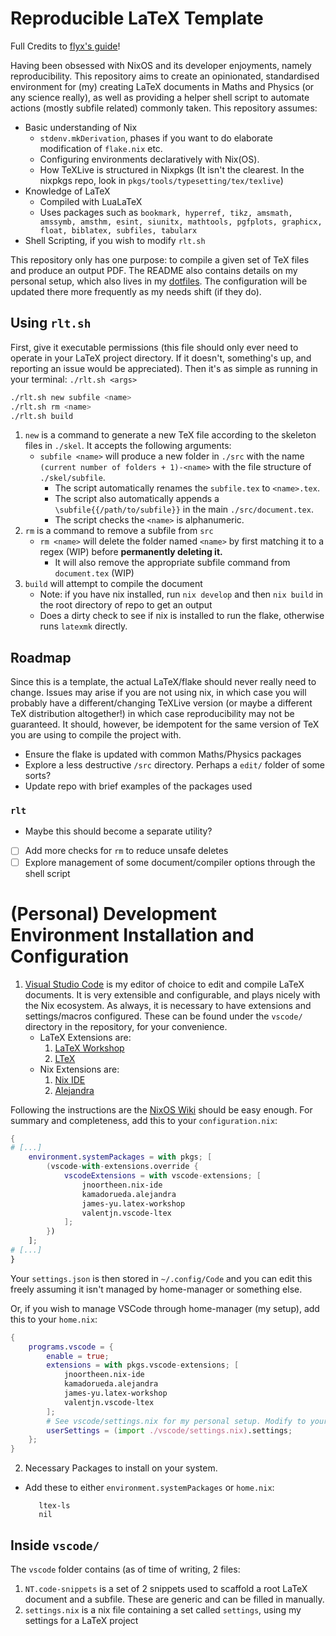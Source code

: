 # Reproducible LaTeX Template

Full Credits to [flyx's guide](https://flyx.org/nix-flakes-latex/)!

Having been obsessed with NixOS and its developer enjoyments, namely reproducibility. This repository aims to create an opinionated, standardised environment for (my) creating LaTeX documents in Maths and Physics (or any science really), as well as providing a helper shell script to automate actions (mostly subfile related) commonly taken. This repository assumes:

- Basic understanding of Nix
  - `stdenv.mkDerivation`, phases if you want to do elaborate modification of `flake.nix` etc.
  - Configuring environments declaratively with Nix(OS).
  - How TeXLive is structured in Nixpkgs (It isn't the clearest. In the nixpkgs repo, look in `pkgs/tools/typesetting/tex/texlive`)
- Knowledge of LaTeX
  - Compiled with LuaLaTeX
  - Uses packages such as `bookmark, hyperref, tikz, amsmath, amssymb, amsthm, esint, siunitx, mathtools, pgfplots, graphicx, float, biblatex, subfiles, tabularx`
- Shell Scripting, if you wish to modify `rlt.sh`

This repository only has one purpose: to compile a given set of TeX files and produce an output PDF. The README also contains details on my personal setup, which also lives in my [dotfiles](https://github.com/chpxu/dotfiles). The configuration will be updated there more frequently as my needs shift (if they do).

## Using `rlt.sh`

First, give it executable permissions (this file should only ever need to operate in your LaTeX project directory. If it doesn't, something's up, and reporting an issue would be appreciated). Then it's as simple as running in your terminal: `./rlt.sh <args>`

```sh
./rlt.sh new subfile <name>
./rlt.sh rm <name>
./rlt.sh build
```

1. `new` is a command to generate a new TeX file according to the skeleton files in `./skel`. It accepts the following arguments:
   - `subfile <name>` will produce a new folder in `./src` with the name `(current number of folders + 1)-<name>` with the file structure of `./skel/subfile`.
     - The script automatically renames the `subfile.tex` to `<name>.tex`.
     - The script also automatically appends a `\subfile{{/path/to/subfile}}` in the main `./src/document.tex`.
     - The script checks the `<name>` is alphanumeric.
2. `rm` is a command to remove a subfile from `src`
   - `rm <name>` will delete the folder named `<name>` by first matching it to a regex (WIP) before **permanently deleting it.**
     - It will also remove the appropriate subfile command from `document.tex` (WIP)
3. `build` will attempt to compile the document
   - Note: if you have nix installed, run `nix develop` and then `nix build` in the root directory of repo to get an output
   - Does a dirty check to see if nix is installed to run the flake, otherwise runs `latexmk` directly.

## Roadmap

Since this is a template, the actual LaTeX/flake should never really need to change. Issues may arise if you are not using nix, in which case you will probably have a different/changing TeXLive version (or maybe a different TeX distribution altogether!) in which case reproducibility may not be guaranteed. It should, however, be idempotent for the same version of TeX you are using to compile the project with.

- Ensure the flake is updated with common Maths/Physics packages
- Explore a less destructive `/src` directory. Perhaps a `edit/` folder of some sorts?
- Update repo with brief examples of the packages used

### `rlt`

- Maybe this should become a separate utility?
- [ ] Add more checks for `rm` to reduce unsafe deletes
- [ ] Explore management of some document/compiler options through the shell script

# (Personal) Development Environment Installation and Configuration

1. [Visual Studio Code](https://code.visualstudio.com) is my editor of choice to edit and compile LaTeX documents. It is very extensible and configurable, and plays nicely with the Nix ecosystem. As always, it is necessary to have extensions and settings/macros configured. These can be found under the `vscode/` directory in the repository, for your convenience.
   - LaTeX Extensions are:
     1. [LaTeX Workshop](https://marketplace.visualstudio.com/items?itemName=James-Yu.latex-workshop)
     2. [LTeX](https://marketplace.visualstudio.com/items?itemName=valentjn.vscode-ltex)
   - Nix Extensions are:
     1. [Nix IDE](https://marketplace.visualstudio.com/items?itemName=jnoortheen.nix-ide)
     2. [Alejandra](https://marketplace.visualstudio.com/items?itemName=kamadorueda.alejandra)

Following the instructions are the [NixOS Wiki](https://nixos.wiki/wiki/Visual_Studio_Code) should be easy enough. For summary and completeness, add this to your `configuration.nix`:

```nix
{
# [...]
    environment.systemPackages = with pkgs; [
        (vscode-with-extensions.override {
            vscodeExtensions = with vscode-extensions; [
                jnoortheen.nix-ide
                kamadorueda.alejandra
                james-yu.latex-workshop
                valentjn.vscode-ltex
            ];
        })
    ];
# [...]
}
```

Your `settings.json` is then stored in `~/.config/Code` and you can edit this freely assuming it isn't managed by home-manager or something else.

Or, if you wish to manage VSCode through home-manager (my setup), add this to your `home.nix`:

```nix
{
    programs.vscode = {
        enable = true;
        extensions = with pkgs.vscode-extensions; [
            jnoortheen.nix-ide
            kamadorueda.alejandra
            james-yu.latex-workshop
            valentjn.vscode-ltex
        ];
        # See vscode/settings.nix for my personal setup. Modify to your choosing and add to your VSCode configuration!
        userSettings = (import ./vscode/settings.nix).settings;
    };
}
```

2. Necessary Packages to install on your system.

- Add these to either `environment.systemPackages` or `home.nix`:

  ```
     ltex-ls
     nil
  ```

## Inside `vscode/`

The `vscode` folder contains (as of time of writing, 2 files:

1. `NT.code-snippets` is a set of 2 snippets used to scaffold a root LaTeX document and a subfile. These are generic and can be filled in manually.
2. `settings.nix` is a nix file containing a set called `settings`, using my settings for a LaTeX project
